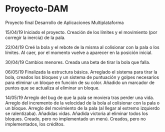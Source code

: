 ﻿# Proyecto-DAM
Proyecto final Desarrollo de Aplicaciones Multiplataforma

15/04/19 Iniciado el proyecto. Creación de los límites y el movimiento (por corregir la inercia) de la pala.

22/04/19 Creé la bola y el rebote de la misma al colisionar con la pala o los límites.
Al caer, por el momento vuelve a aparecer en la posición inicial.

30/04/19 Cambios menores. Creada una beta de tirar la bola que falla.

06/05/19 Finalizada la estructura básica. Arreglado el sistema para tirar la bola, creados los bloques y un sistema de puntuación y golpes necesarios para eliminar un bloque en función de su color. Añadido un marcador de puntos que se actualiza al eliminar un bloque.

14/05/19 Arreglo del bug de que la pala se moviera tras perder una vida. Arreglo del incremento de la velocidad de la bola al colisionar con la pala o un bloque. Arreglo del movimiento de la pala (al llegar al extremo izquierdo se ralentizaba). Añadidas vidas. Añadida victoria al eliminar todos los bloques. Creado, pero no implementado un menú. Creados, pero no implementados, los créditos.

